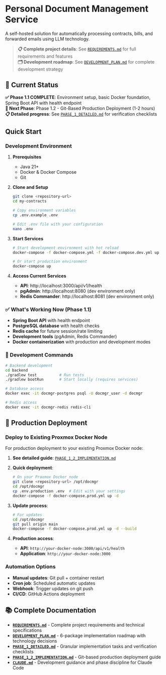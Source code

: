 # Personal Document Management Service

A self-hosted solution for automatically processing contracts, bills, and forwarded emails using LLM technology.

> **📋 Complete project details**: See [`REQUIREMENTS.md`](REQUIREMENTS.md) for full requirements and features  
> **🗂️ Development roadmap**: See [`DEVELOPMENT_PLAN.md`](DEVELOPMENT_PLAN.md) for complete development strategy

## 🎯 Current Status

**✅ Phase 1.1 COMPLETE**: Environment setup, basic Docker foundation, Spring Boot API with health endpoint  
**🎯 Next Phase**: Phase 1.2 - Git-Based Production Deployment (1-2 hours)  
**📋 Detailed progress**: See [`PHASE_1_DETAILED.md`](PHASE_1_DETAILED.md) for verification checklists

## Quick Start

### Development Environment

1. **Prerequisites**
   - Java 21+
   - Docker & Docker Compose
   - Git

2. **Clone and Setup**
   ```bash
   git clone <repository-url>
   cd my-contracts
   
   # Copy environment variables
   cp .env.example .env
   
   # Edit .env file with your configuration
   nano .env
   ```

3. **Start Services**
   ```bash
   # Start development environment with hot reload
   docker-compose -f docker-compose.yml -f docker-compose.dev.yml up
   
   # Or start production environment
   docker-compose up
   ```

4. **Access Current Services**
   - **API**: http://localhost:3000/api/v1/health
   - **pgAdmin**: http://localhost:8080 (dev environment only)
   - **Redis Commander**: http://localhost:8081 (dev environment only)

### ✅ What's Working Now (Phase 1.1)
- **Spring Boot API** with health endpoint
- **PostgreSQL database** with health checks
- **Redis cache** for future session/rate limiting
- **Development tools** (pgAdmin, Redis Commander)
- **Docker containerization** with production and development modes

### 🔧 Development Commands
```bash
# Backend development
cd backend
./gradlew test          # Run tests
./gradlew bootRun       # Start locally (requires services)

# Database access
docker exec -it docmgr-postgres psql -U docmgr_user -d docmgr

# Redis access  
docker exec -it docmgr-redis redis-cli
```

## 🚀 Production Deployment

### Deploy to Existing Proxmox Docker Node

For production deployment to your existing Proxmox Docker node:

1. **See detailed guide**: [`PHASE_1_2_IMPLEMENTATION.md`](PHASE_1_2_IMPLEMENTATION.md)

2. **Quick deployment**:
   ```bash
   # On your Proxmox Docker node
   git clone <repository-url> /opt/docmgr
   cd /opt/docmgr
   cp .env.production .env  # Edit with your settings
   docker-compose -f docker-compose.prod.yml up -d
   ```

3. **Update process**:
   ```bash
   # For updates
   cd /opt/docmgr
   git pull origin main
   docker-compose -f docker-compose.prod.yml up -d --build
   ```

4. **Production access**:
   - **API**: `http://your-docker-node:3000/api/v1/health`
   - **Application**: `http://your-docker-node:3000`

### Automation Options
- **Manual updates**: Git pull + container restart
- **Cron job**: Scheduled automatic updates
- **Webhook**: Trigger updates on git push
- **CI/CD**: GitHub Actions deployment

## 📚 Complete Documentation

- **[`REQUIREMENTS.md`](REQUIREMENTS.md)** - Complete project requirements and technical specifications
- **[`DEVELOPMENT_PLAN.md`](DEVELOPMENT_PLAN.md)** - 6-package implementation roadmap with technology decisions
- **[`PHASE_1_DETAILED.md`](PHASE_1_DETAILED.md)** - Granular implementation tasks and verification checklists
- **[`PHASE_1_2_IMPLEMENTATION.md`](PHASE_1_2_IMPLEMENTATION.md)** - Git-based production deployment guide
- **[`CLAUDE.md`](CLAUDE.md)** - Development guidance and phase discipline for Claude Code